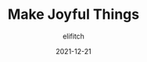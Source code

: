---
author: elifitch
date: 2021-12-21
draft: true
publisher: css
tags:
  - user-experience
  - meta
target_url: https://css-tricks.com/make-joyful-things/
title: Make Joyful Things
---